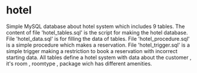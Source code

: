 # hotel

Simple MySQL database about hotel system which includes 9 tables. The content of file 'hotel_tables.sql' is the script for making the hotel database. File 'hotel_data.sql' is for filling the data of tables. File 'hotel_procedure.sql' is a simple procedure which makes a reservation. File 'hotel_trigger.sql' is a simple trigger making a restriction to book a reservation with incorrect starting data. All tables define a hotel system with data about the customer , it's room , roomtype , package wich has different amenities.
